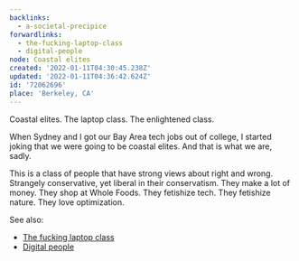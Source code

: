 ```yaml
---
backlinks:
  - a-societal-precipice
forwardlinks:
  - the-fucking-laptop-class
  - digital-people
node: Coastal elites
created: '2022-01-11T04:30:45.238Z'
updated: '2022-01-11T04:36:42.624Z'
id: '72062696'
place: 'Berkeley, CA'
---
```

Coastal elites. The laptop class. The enlightened class. 

When Sydney and I got our Bay Area tech jobs out of college, I started joking that we were going to be coastal elites. And that is what we are, sadly. 

This is a class of people that have strong views about right and wrong. Strangely conservative, yet liberal in their conservatism. They make a lot of money. They shop at Whole Foods. They fetishize tech. They fetishize nature. They love optimization. 

See also:

- [The fucking laptop class](the-fucking-laptop-class.md)
- [Digital people](digital-people.md)
